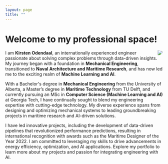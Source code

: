 ```yaml
---
layout: page
title: ""
---
```


# Welcome to my professional space! 

<img src="http://kodendaal.github.io/assets/profile_pic.png" style="padding-left: 20px; display: block; border: none; float: right;  border-radius: 50%;  max-width: 50%"/>

I am **Kirsten Odendaal**, an internationally experienced engineer passionate about solving complex problems through data-driven insights. My journey began with a foundation in **Mechanical Engineering**, transitioned to **Naval Architecture and Maritime Research**, and has now led me to the exciting realm of **Machine Learning and AI**.

With a Bachelor's degree in **Mechanical Engineering** from the University of Alberta, a Master’s degree in **Maritime Technology** from TU Delft, and currently pursuing an MSc in **Computer Science (Machine Learning and AI)** at Georgia Tech, I have continually sought to blend my engineering expertise with cutting-edge technology. My diverse experience spans from designing and optimizing mechanical systems to leading groundbreaking projects in maritime research and AI-driven solutions.

I have led innovative projects, including the development of data-driven pipelines that revolutionized performance predictions, resulting in international recognition with awards such as the Maritime Designer of the Year 2022. I am committed to leveraging my skills to drive advancements in energy efficiency, optimization, and AI applications. Explore my portfolio to learn more about my projects and passion for integrating engineering with AI.
